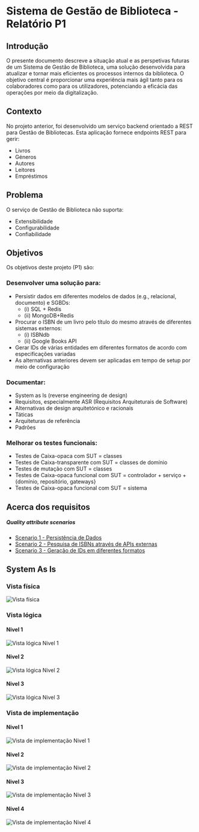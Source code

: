 # Sistema de Gestão de Biblioteca - Relatório P1

## Introdução
O presente documento descreve a situação atual e as perspetivas futuras de um Sistema de Gestão de Biblioteca, uma solução desenvolvida para atualizar e tornar mais eficientes os processos internos da biblioteca. O objetivo central é proporcionar uma experiência mais ágil tanto para os colaboradores como para os utilizadores, potenciando a eficácia das operações por meio da digitalização.

## Contexto
No projeto anterior, foi desenvolvido um serviço backend orientado a REST para Gestão de Bibliotecas. Esta aplicação fornece endpoints REST para gerir:

- Livros
- Géneros
- Autores
- Leitores
- Empréstimos

## Problema
O serviço de Gestão de Biblioteca não suporta:

- Extensibilidade
- Configurabilidade
- Confiabilidade

## Objetivos
Os objetivos deste projeto (P1) são:

### Desenvolver uma solução para:

- Persistir dados em diferentes modelos de dados (e.g., relacional, documento) e SGBDs: 
  - (i) SQL + Redis 
  - (ii) MongoDB+Redis
- Procurar o ISBN de um livro pelo título do mesmo através de diferentes sistemas externos:
  - (i) ISBNdb
  - (ii) Google Books API
- Gerar IDs de várias entidades em diferentes formatos de acordo com especificações variadas
- As alternativas anteriores devem ser aplicadas em tempo de setup por meio de configuração

### Documentar:

- System as Is (reverse engineering de design)
- Requisitos, especialmente ASR (Requisitos Arquiteturais de Software)
- Alternativas de design arquitetónico e racionais
- Táticas
- Arquiteturas de referência
- Padrões

### Melhorar os testes funcionais:

- Testes de Caixa-opaca com SUT = classes
- Testes de Caixa-transparente com SUT = classes de domínio
- Testes de mutação com SUT = classes
- Testes de Caixa-opaca funcional com SUT = controlador + serviço + {domínio, repositório, gateways}
- Testes de Caixa-opaca funcional com SUT = sistema

## Acerca dos requisitos

##### Quality attribute scenarios
- [Scenario 1 - Persistência de Dados](QAS/PersistingData-QAS.md)
- [Scenario 2 - Pesquisa de ISBNs através de APIs externas](QAS/SearchISBN-QAS.md)
- [Scenario 3 - Geração de IDs em diferentes formatos](QAS/IdGeneration-QAS.md)

## System As Is

### Vista física
![Vista física](Images/SAI_-_VF.svg)

### Vista lógica
#### Nivel 1
![Vista lógica Nivel 1](Images/SAI_-_VL1.svg)

#### Nivel 2
![Vista lógica Nivel 2](Images/SAI_-_VL2.svg)

#### Nivel 3
![Vista lógica Nivel 3](Images/SAI_-_VL3.svg)

### Vista de implementação

#### Nivel 1
![Vista de implementação Nivel 1](Images/SAI_-_VI1.svg)

#### Nivel 2
![Vista de implementação Nivel 2](Images/SAI_-_VI2.svg)

#### Nivel 3
![Vista de implementação Nivel 3](Images/SAI_-_VI3.svg)

#### Nivel 4
![Vista de implementação Nivel 4](Images/SAI_-_VI4.svg)